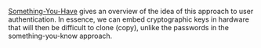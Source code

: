 [Something-You-Have](https://youtu.be/W_7DJ5T4TDs) gives an overview of the 
idea of this approach to user authentication. In essence, we can embed 
cryptographic keys in hardware that will then be difficult to clone (copy), 
unlike the passwords in the something-you-know approach.
